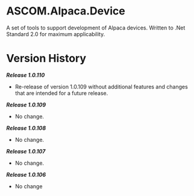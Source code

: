 # ASCOM.Alpaca.Device

A set of tools to support development of Alpaca devices. Written to .Net Standard 2.0 for maximum applicability.

# Version History

***Release 1.0.110***
* Re-release of version 1.0.109 without additional features and changes that are intended for a future release.

***Release 1.0.109***
* No change.

***Release 1.0.108***
* No change.

***Release 1.0.107***
* No change.

***Release 1.0.106***
* No change